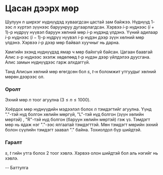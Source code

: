 Цасан дээрх мөр
===============

Шулуун $n$ ширхэг нүднүүдэд хуваагдсан цастай зам байжээ. Нүднүүд $1$-ээс $n$ хүртэл зүүнээс баруунруу дугаарлагдсан. Хэрвээ $i$-р нүднээс ($i + 1$)-р нүдрүү нүүвэл баруун хөлний мөр $i$-р нүдэнд үлдэнэ. Үүний адилаар $i$-р нүднээс ($i -1$)-р нүдрүү нүүвэл $i$-р нүдэн дээр зүүн хөлний мөр үлдэнэ. Хэрвээ $i$-р дээр мөр байвал хуучныг нь дарна.

Хамгийн эхэнд нүднүүдэд ямар ч мөр байхгүй байсан. Цагаан баавгай Алис $s$-р нүднээс эхэлж хөдөлөөд $t$-р нүдэн дээр үйлдэлээ дуусгана. Алис замын нүднүүдээс гарж алхдаггүй.

Танд Алисын хөлний мөр өгөгдсөн бол $s$, $t$-н боломжит утгуудыг хөлний мөрөн дээрээс ол.


### Оролт
Эхний мөр $n$ тоог агуулна ($3 ≤ n ≤ 1000$).

Хоёрдох мөр нүднүүдийн мэдээлэл болох $n$ тэмдэгтийг агуулна. Үүнд "."-тэй нүд болгон хөлийн мөргүй, "L"-тэй нүд болгон (зүүн хөлийн мөртэй) , "R"-тэй нүд болгон (баруун хөлийн мөртэй) гэж үз. Тэмдэгт мөр нь ядаж нэг "."-ээс ялгаатай тэмдэгттэй. Мөн тэмдэгт мөрийн эхний болон сүүлийн тэмдэгт заавал "." байна. Тохиолдол бүр шийдтэй.

### Гаралт
$s$, $t$ гийн утга болох $2$ тоог хэвлэ. Хэрвээ олон шийдтэй бол аль нэгийг нь хэвлэ.

-- Баттулга
